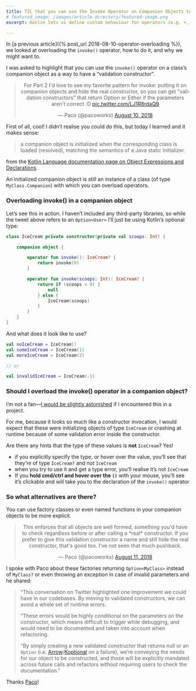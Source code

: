 ```yaml
---
title: TIL that you can use the Invoke Operator on Companion Objects too
# featured_image: /images/article-directory/featured-image.png
excerpt: Kotlin lets us define custom behaviour for operators (e.g. +, ==or *). We can add mathematical or logical semantics for how operators behave with various types. We can either implement these behaviours in a class as a member function (handy for classes that we own), or externally, as an extension function (for types outside of our control).

---
```


In [a previous article]({% post_url 2018-08-10-operator-overloading %}), we looked at overloading the `invoke()` operator, how to do it, and why we might want to.

I was asked to highlight that you can use the `invoke()` operator on a class’s companion object as a way to have a “validation constructor”.

<center>
<blockquote class="twitter-tweet"><p lang="en" dir="ltr">For Part 2 I&#39;d love to see my favorite pattern for invoke: putting it on companion objects and hide the real constructor, so you can get &quot;validation constructors&quot; that return Option or Either if the parameters aren&#39;t correct :D <a href="https://t.co/LJ1R8rdaQ9">pic.twitter.com/LJ1R8rdaQ9</a></p>&mdash; Paco (@pacoworks) <a href="https://twitter.com/pacoworks/status/1027945767938469890?ref_src=twsrc%5Etfw">August 10, 2018</a></blockquote>
</center>

First of all, cool! I didn’t realise you could do this, but today I learned and it makes sense:

>a companion object is initialized when the corresponding class is loaded (resolved), matching the semantics of a Java static initializer.

from the [Kotlin Language documentation page on Object Expressions and Declarations](https://kotlinlang.org/docs/reference/object-declarations.html).

An initialized companion object is still an instance of a class (of type `MyClass.Companion`) with which you can overload operators.

### Overloading invoke() in a companion object

Let’s see this in action. I haven’t included any third-party libraries, so while the tweet above refers to an `Option<User>` I’ll just be using Kotlin’s optional type:

```kotlin
class IceCream private constructor(private val scoops: Int) {

    companion object {

        operator fun invoke(): IceCream? {
            return invoke(0)
        }

        operator fun invoke(scoops: Int): IceCream? {
            return if (scoops < 0) {
                null
            } else {
                IceCream(scoops)
            }
        }
    }
}
```

And what does it look like to use?

```kotlin
val noIceCream = IceCream()
val someIceCream = IceCream(1)
val moreIceCream = IceCream(2)

// or

val invalidIceCream = IceCream(-1)
```

### Should I overload the invoke() operator in a companion object?

I’m not a fan—[I would be slightly astonished](https://en.wikipedia.org/wiki/Principle_of_least_astonishment) if I encountered this in a project.

For me, because it looks so much like a constructor invocation, I would expect that these were initializing objects of type `IceCream` or crashing at runtime because of some validation error inside the constructor.

Are there any hints that the type of these values is **not** `IceCream`? Yes!

- if you explicitly specify the type, or hover over the value, you’ll see that they’re of type `IceCream?` and not `IceCream`
- when you try to use it and get a type error, you’ll realise it’s not `IceCream`
- If you **hold cmd/ctrl and hover over the `()`** with your mouse, you’ll see it’s clickable and will take you to the declaration of the `invoke()` operator

### So what alternatives are there?

You can use factory classes or even named functions in your companion objects to be more explicit.

<center>
<blockquote class="twitter-tweet"><p lang="en" dir="ltr">This enforces that all objects are well formed, something you&#39;d have to check regardless before or after calling a *real* constructor. If you prefer to give this validation constructor a name and still hide the real constructor, that&#39;s good too. I&#39;ve not seen that much pushback.</p>&mdash; Paco (@pacoworks) <a href="https://twitter.com/pacoworks/status/1028248385067864066?ref_src=twsrc%5Etfw">August 11, 2018</a></blockquote>
</center>

I spoke with Paco about these factories returning `Option<MyClass>` instead of `MyClass?` or even throwing an exception in case of invalid parameters and he shared:

>“This conversation on Twitter highlighted one improvement we could have in our codebases. By moving to validated constructors, we can avoid a whole set of runtime errors.
>
>“These errors would be highly conditional on the parameters on the constructor, which means difficult to trigger while debugging, and would need to be documented and taken into account when refactoring.
>
>“By simply creating a new validated constructor that returns null or an `Option` (i.e. [Arrow](https://arrow-kt.io/docs/datatypes/option/)/[Koptional](https://github.com/artem-zinnatullin/koptional) on a failure), we’re conveying the needs for our object to be constructed, and those will be explicitly mandated across future calls and refactors without requiring users to check the documentation.”

Thanks [Paco](http://pacoworks.com/)!
